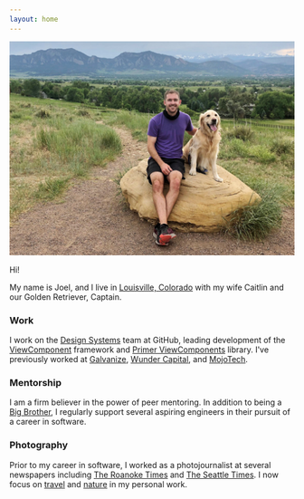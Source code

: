 ```yaml
---
layout: home
---
```


![Joel Hawksley and dog Captain at Davidson Mesa in Louisville, Colorado](/img/about/joel.jpg)

Hi!

My name is Joel, and I live in [Louisville, Colorado](http://louisvilleco.gov/) with my wife Caitlin and our Golden Retriever, Captain.

### Work

I work on the [Design Systems](https://primer.style) team at GitHub, leading development of the [ViewComponent](https://github.com/github/view_component) framework and [Primer ViewComponents](https://github.com/primer/view_components) library. I've previously worked at [Galvanize](https://www.galvanize.com/), [Wunder Capital](https://www.wundercapital.com), and [MojoTech](https://www.mojotech.com).

### Mentorship

I am a firm believer in the power of peer mentoring. In addition to being a [Big Brother](https://biglittlecolorado.org/), I regularly support several aspiring engineers in their pursuit of a career in software.

### Photography

Prior to my career in software, I worked as a photojournalist at several newspapers including [The Roanoke Times](https://roanoke.com/) and [The Seattle Times](https://www.seattletimes.com/). I now focus on [travel](https://www.hawksleyvisuals.com/travel) and [nature](https://www.hawksleyvisuals.com/nature) in my personal work.
